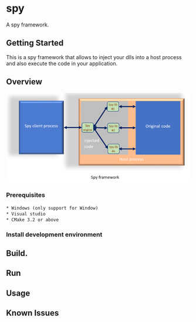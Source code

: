 # spy
A spy framework.

## Getting Started
This is a spy framework that allows to inject your dlls into a host process and also execute the code in your application.

## Overview
[![Spy Framework Overview](https://github.com/VincentPT/spy/blob/master/doc/images/SpyFramework.PNG)](https://github.com/VincentPT/spy)

### Prerequisites
    * Windows (only support for Window)
    * Visual studio
    * CMake 3.2 or above

### Install development environment

## Build.

## Run

## Usage

## Known Issues